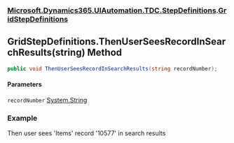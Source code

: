 ### [Microsoft.Dynamics365.UIAutomation.TDC.StepDefinitions](Microsoft.Dynamics365.UIAutomation.TDC.StepDefinitions.md 'Microsoft.Dynamics365.UIAutomation.TDC.StepDefinitions').[GridStepDefinitions](GridStepDefinitions.md 'Microsoft.Dynamics365.UIAutomation.TDC.StepDefinitions.GridStepDefinitions')

## GridStepDefinitions.ThenUserSeesRecordInSearchResults(string) Method

```csharp
public void ThenUserSeesRecordInSearchResults(string recordNumber);
```
#### Parameters

<a name='Microsoft.Dynamics365.UIAutomation.TDC.StepDefinitions.GridStepDefinitions.ThenUserSeesRecordInSearchResults(string).recordNumber'></a>

`recordNumber` [System.String](https://docs.microsoft.com/en-us/dotnet/api/System.String 'System.String')

### Example
Then user sees 'Items' record '10577' in search results